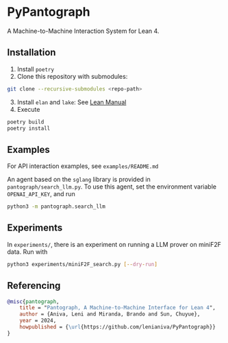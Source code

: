 # PyPantograph

A Machine-to-Machine Interaction System for Lean 4.

## Installation

1. Install `poetry`
2. Clone this repository with submodules:
```sh
git clone --recursive-submodules <repo-path>
```
3. Install `elan` and `lake`: See [Lean Manual](https://docs.lean-lang.org/lean4/doc/setup.html)
4. Execute
```sh
poetry build
poetry install
```

## Examples

For API interaction examples, see `examples/README.md`

An agent based on the `sglang` library is provided in
`pantograph/search_llm.py`. To use this agent, set the environment variable
`OPENAI_API_KEY`, and run
```bash
python3 -m pantograph.search_llm
```

## Experiments

In `experiments/`, there is an experiment on running a LLM prover on miniF2F
data. Run with

```sh
python3 experiments/miniF2F_search.py [--dry-run]
```

## Referencing

```bib
@misc{pantograph,
	title = "Pantograph, A Machine-to-Machine Interface for Lean 4",
	author = {Aniva, Leni and Miranda, Brando and Sun, Chuyue},
	year = 2024,
	howpublished = {\url{https://github.com/lenianiva/PyPantograph}}
}
```

